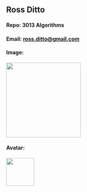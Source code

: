 ## Ross Ditto
#### Repo: 3013 Algorithms
#### Email: ross.ditto@gmail.com
#### Image:
<img src="https://lh3.googleusercontent.com/pw/ABLVV86cveeHGI7xENl-MOteUP0oyVDR2wwckAxXRgR4cO1SgVzuaI71pQIOD7XQa0kKOuBiuyucKHUQ_9EtqN4YuwUP2OJs7ajFoyLQd3CWZ7L2ereDQ8ie93SNn6izjZKHm4CEN5sJSb-ZVeF_987l3tDJvzqt38dbWSasKwntw9XXn2GH3jxkFMKCZydOncR84L-Q_F_xqE2UDzYk7dZxOiISx0l-AqZU9fC1qkS1YhzwsWIG5VEUpzj0daeeTWJWXercKKMMqKDMuzVDOmGTne9DjPax6QOt3ODlKwYgrtwMmnvxj5UgMNOvPcmhWc2z0BfmoD3zqSMjl6chObvaVo83cLrsFBVjrzZpiVx2H_DHFyFGZJAlBOQzavxlVBc4IxKIgHcT9hA5U_ZWc2nQNYtwXqtkEnIpetx0RjxpBOP-NTSWPC4XAWWYSfjCIVTBqCy8NeScReeYNcTj1pz6kL7AAzTxE3fgVClfdxauvF9lp7CvAXaeDEbgRs7lLM6dXTt1fwwmxVkQ6rdZj1GYWvDKTNvvKLz3i755MVvNrNK4zxvXEJYCA1jFWC9_V4W48_MAI8Dw1SsljDTIVG7jEu5-ezXYGWj6t6RIgyL7np5mzgNc94wfYbNHHFQdS8SwkwEmQ3ktUQ438bT3vxkCNGBuUsatiDqr50G5-rO5w7vChb4OCY8ZdAkPfIidjJZvXmHiipBgSqtpoAT40rhTS2YSSR7heTMe2xHXD4EuTVmp_6EPupI1ipsbHU_s-rI6oFvGlQtsZLoONlDKV7bzw9vJA1RdSZpErlfPLkfp6olPeiSxKghdcyoEv7wg_Yuzk8hRbquR42x3dgPhvw09AKOkQTU_mhr4fJqLyThj5knvtgsKkjO0OvDqhBllBfcS3v6HsefXQTq0h9KylgnlW7wDROhSv-znbOg5W8-wqkU=w655-h874-s-no-gm?authuser=1" width="200">

#### Avatar:
<img src="https://i.pinimg.com/736x/83/cf/84/83cf84ab6d5cb50f32ac2cd5f5f6e5ec.jpg" width="75">
